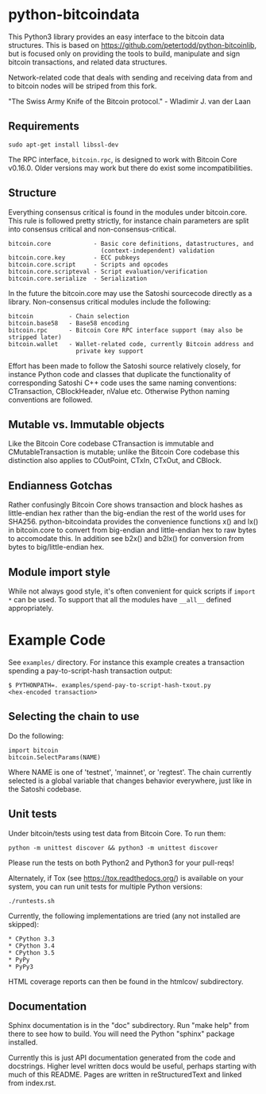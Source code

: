 # python-bitcoindata

This Python3 library provides an easy interface to the bitcoin data
structures. This is based on https://github.com/petertodd/python-bitcoinlib,
but is focused only on providing the tools to build, manipulate and sign
bitcoin transactions, and related data structures.

Network-related code that deals with sending and receiving data from and to
bitcoin nodes will be striped from this fork.

"The Swiss Army Knife of the Bitcoin protocol." - Wladimir J. van der Laan


## Requirements

    sudo apt-get install libssl-dev

The RPC interface, `bitcoin.rpc`, is designed to work with Bitcoin Core v0.16.0.
Older versions may work but there do exist some incompatibilities.


## Structure

Everything consensus critical is found in the modules under bitcoin.core. This
rule is followed pretty strictly, for instance chain parameters are split into
consensus critical and non-consensus-critical.

    bitcoin.core            - Basic core definitions, datastructures, and
                              (context-independent) validation
    bitcoin.core.key        - ECC pubkeys
    bitcoin.core.script     - Scripts and opcodes
    bitcoin.core.scripteval - Script evaluation/verification
    bitcoin.core.serialize  - Serialization

In the future the bitcoin.core may use the Satoshi sourcecode directly as a
library. Non-consensus critical modules include the following:

    bitcoin          - Chain selection
    bitcoin.base58   - Base58 encoding
    bitcoin.rpc      - Bitcoin Core RPC interface support (may also be stripped later)
    bitcoin.wallet   - Wallet-related code, currently Bitcoin address and
                       private key support

Effort has been made to follow the Satoshi source relatively closely, for
instance Python code and classes that duplicate the functionality of
corresponding Satoshi C++ code uses the same naming conventions: CTransaction,
CBlockHeader, nValue etc. Otherwise Python naming conventions are followed.


## Mutable vs. Immutable objects

Like the Bitcoin Core codebase CTransaction is immutable and
CMutableTransaction is mutable; unlike the Bitcoin Core codebase this
distinction also applies to COutPoint, CTxIn, CTxOut, and CBlock.


## Endianness Gotchas

Rather confusingly Bitcoin Core shows transaction and block hashes as
little-endian hex rather than the big-endian the rest of the world uses for
SHA256. python-bitcoindata provides the convenience functions x() and lx() in
bitcoin.core to convert from big-endian and little-endian hex to raw bytes to
accomodate this. In addition see b2x() and b2lx() for conversion from bytes to
big/little-endian hex.


## Module import style

While not always good style, it's often convenient for quick scripts if
`import *` can be used. To support that all the modules have `__all__` defined
appropriately.


# Example Code

See `examples/` directory. For instance this example creates a transaction
spending a pay-to-script-hash transaction output:

    $ PYTHONPATH=. examples/spend-pay-to-script-hash-txout.py
    <hex-encoded transaction>


## Selecting the chain to use

Do the following:

    import bitcoin
    bitcoin.SelectParams(NAME)

Where NAME is one of 'testnet', 'mainnet', or 'regtest'. The chain currently
selected is a global variable that changes behavior everywhere, just like in
the Satoshi codebase.


## Unit tests

Under bitcoin/tests using test data from Bitcoin Core. To run them:

    python -m unittest discover && python3 -m unittest discover

Please run the tests on both Python2 and Python3 for your pull-reqs!

Alternately, if Tox (see https://tox.readthedocs.org/) is available on your
system, you can run unit tests for multiple Python versions:

    ./runtests.sh

Currently, the following implementations are tried (any not installed are
skipped):

    * CPython 3.3
    * CPython 3.4
    * CPython 3.5
    * PyPy
    * PyPy3

HTML coverage reports can then be found in the htmlcov/ subdirectory.

## Documentation

Sphinx documentation is in the "doc" subdirectory. Run "make help" from there
to see how to build. You will need the Python "sphinx" package installed.

Currently this is just API documentation generated from the code and
docstrings. Higher level written docs would be useful, perhaps starting with
much of this README. Pages are written in reStructuredText and linked from
index.rst.
